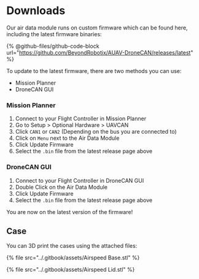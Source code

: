 # Downloads

Our air data module runs on custom firmware which can be found here, including the latest firmware binaries:

{% @github-files/github-code-block url="https://github.com/BeyondRobotix/AUAV-DroneCAN/releases/latest" %}

To update to the latest firmware, there are two methods you can use:

* Mission Planner
* DroneCAN GUI&#x20;

### Mission Planner

1. Connect to your Flight Controller in Mission Planner
2. Go to Setup > Optional Hardware > UAVCAN
3. Click `CAN1` or `CAN2` (Depending on the bus you are connected to)
4. Click on `Menu` next to the Air Data Module
5. Click Update Firmware
6. Select the `.bin` file from the latest release page above

### DroneCAN GUI

1. Connect to your Flight Controller in DroneCAN GUI
2. Double Click on the Air Data Module
3. Click Update Firmware
4. Select the `.bin` file from the latest release page above

You are now on the latest version of the firmware!

## Case&#x20;

You can 3D print the cases using the attached files:

{% file src="../.gitbook/assets/Airspeed Base.stl" %}

{% file src="../.gitbook/assets/Airspeed Lid.stl" %}

